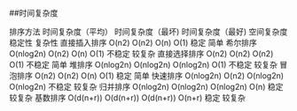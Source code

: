 ##时间复杂度


排序方法	    时间复杂度（平均）	时间复杂度（最坏)	时间复杂度（最好)	空间复杂度	稳定性	复杂性
直接插入排序	O(n2)	            O(n2)	            O(n)	            O(1)	    稳定	简单
希尔排序	    O(nlog2n)	        O(n2)	            O(n)	            O(1)	    不稳定	较复杂
直接选择排序	O(n2)	            O(n2)	            O(n2)	            O(1)	    不稳定	简单
堆排序	        O(nlog2n)	        O(nlog2n)	        O(nlog2n)	        O(1)	    不稳定	较复杂
冒泡排序	    O(n2)	            O(n2)	            O(n)	            O(1)	    稳定	简单
快速排序	    O(nlog2n)	        O(n2)	            O(nlog2n)	        O(nlog2n)	不稳定	较复杂
归并排序	    O(nlog2n)	        O(nlog2n)	        O(nlog2n)	        O(n)	稳定	较复杂
基数排序	    O(d(n+r))	        O(d(n+r))	        O(d(n+r))	        O(n+r)	稳定	较复杂
